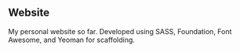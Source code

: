 ## Website

My personal website so far. Developed using SASS, Foundation, Font Awesome, and Yeoman for scaffolding.

